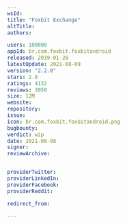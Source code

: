 ```yaml
---
wsId: 
title: "Foxbit Exchange"
altTitle: 
authors:

users: 100000
appId: br.com.foxbit.foxbitandroid
released: 2019-01-28
latestUpdate: 2021-08-09
version: "2.2.0"
stars: 2.8
ratings: 4132
reviews: 3050
size: 12M
website: 
repository: 
issue: 
icon: br.com.foxbit.foxbitandroid.png
bugbounty: 
verdict: wip
date: 2021-08-08
signer: 
reviewArchive:


providerTwitter: 
providerLinkedIn: 
providerFacebook: 
providerReddit: 

redirect_from:

---
```



